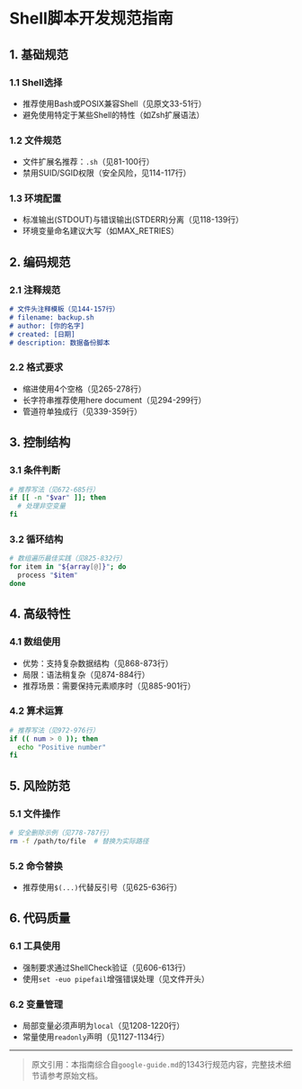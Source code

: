 # Shell脚本开发规范指南

## 1. 基础规范
### 1.1 Shell选择
- 推荐使用Bash或POSIX兼容Shell（见原文33-51行）
- 避免使用特定于某些Shell的特性（如Zsh扩展语法）

### 1.2 文件规范
- 文件扩展名推荐：`.sh`（见81-100行）
- 禁用SUID/SGID权限（安全风险，见114-117行）

### 1.3 环境配置
- 标准输出(STDOUT)与错误输出(STDERR)分离（见118-139行）
- 环境变量命名建议大写（如MAX_RETRIES）

## 2. 编码规范
### 2.1 注释规范
```markdown
# 文件头注释模板（见144-157行）
# filename: backup.sh
# author: [你的名字]
# created: [日期]
# description: 数据备份脚本
```

### 2.2 格式要求
- 缩进使用4个空格（见265-278行）
- 长字符串推荐使用here document（见294-299行）
- 管道符单独成行（见339-359行）

## 3. 控制结构
### 3.1 条件判断
```bash
# 推荐写法（见672-685行）
if [[ -n "$var" ]]; then
  # 处理非空变量
fi
```

### 3.2 循环结构
```bash
# 数组遍历最佳实践（见825-832行）
for item in "${array[@]}"; do
  process "$item"
done
```

## 4. 高级特性
### 4.1 数组使用
- 优势：支持复杂数据结构（见868-873行）
- 局限：语法稍复杂（见874-884行）
- 推荐场景：需要保持元素顺序时（见885-901行）

### 4.2 算术运算
```bash
# 推荐写法（见972-976行）
if (( num > 0 )); then
  echo "Positive number"
fi
```

## 5. 风险防范
### 5.1 文件操作
```bash
# 安全删除示例（见778-787行）
rm -f /path/to/file  # 替换为实际路径
```

### 5.2 命令替换
- 推荐使用`$(...)`代替反引号（见625-636行）

## 6. 代码质量
### 6.1 工具使用
- 强制要求通过ShellCheck验证（见606-613行）
- 使用`set -euo pipefail`增强错误处理（见文件开头）

### 6.2 变量管理
- 局部变量必须声明为`local`（见1208-1220行）
- 常量使用`readonly`声明（见1127-1134行）

---
> 原文引用：本指南综合自`google-guide.md`的1343行规范内容，完整技术细节请参考原始文档。